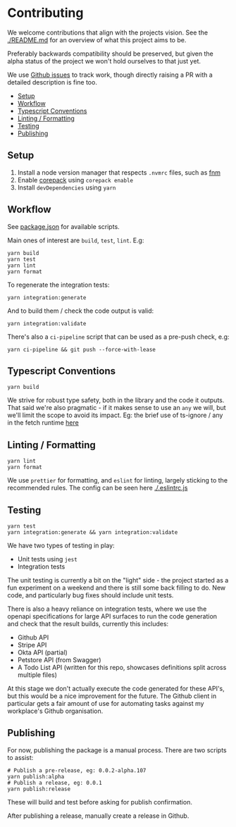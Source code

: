 # Contributing

We welcome contributions that align with the projects vision. See the
[./README.md](./README.md) for an overview of what this project aims to be.

Preferably backwards compatibility should be preserved, but given the alpha
status of the project we won't hold ourselves to that just yet.

We use [Github issues][github-issues] to track work, though directly raising a
PR with a detailed description is fine too.

[github-issues]: https://github.com/mnahkies/openapi-code-generator/issues

<!-- toc -->

- [Setup](#setup)
- [Workflow](#workflow)
- [Typescript Conventions](#typescript-conventions)
- [Linting / Formatting](#linting--formatting)
- [Testing](#testing)
- [Publishing](#publishing)

<!-- tocstop -->

## Setup

1. Install a node version manager that respects `.nvmrc` files, such as
   [fnm](https://github.com/Schniz/fnm)
2. Enable [corepack](https://nodejs.org/api/corepack.html) using `corepack
enable`
3. Install `devDependencies` using `yarn`

## Workflow

See [package.json](./package.json) for available scripts.

Main ones of interest are `build`, `test`, `lint`. E.g:

```shell
yarn build
yarn test
yarn lint
yarn format
```

To regenerate the integration tests:

```shell
yarn integration:generate
```

And to build them / check the code output is valid:

```shell
yarn integration:validate
```

There's also a `ci-pipeline` script that can be used as a pre-push check, e.g:

```shell
yarn ci-pipeline && git push --force-with-lease
```

## Typescript Conventions

```shell
yarn build
```

We strive for robust type safety, both in the library and the code it outputs.
That said we're also pragmatic - if it makes sense to use an `any` we will, but
we'll limit the scope to avoid its impact. Eg: the brief use of ts-ignore / any
in the fetch runtime [here][ts-ignore-example]

[ts-ignore-example]: https://github.com/mnahkies/openapi-code-generator/blob/10d7300b48f8eeb82170207a4a61b75b91674f08/packages/typescript-fetch-runtime/src/main.ts#L121-L125

## Linting / Formatting

```shell
yarn lint
yarn format
```

We use `prettier` for formatting, and `eslint` for linting, largely sticking to the recommended rules.
The config can be seen here [./.eslintrc.js](./.eslintrc.js)

## Testing

```shell
yarn test
yarn integration:generate && yarn integration:validate
```

We have two types of testing in play:

- Unit tests using `jest`
- Integration tests

The unit testing is currently a bit on the "light" side - the project started
as a fun experiment on a weekend and there is still some back filling to do.
New code, and particularly bug fixes should include unit tests.

There is also a heavy reliance on integration tests, where we use the openapi
specifications for large API surfaces to run the code generation and check that
the result builds, currently this includes:

- Github API
- Stripe API
- Okta API (partial)
- Petstore API (from Swagger)
- A Todo List API (written for this repo, showcases definitions split across
  multiple files)

At this stage we don't actually execute the code generated for these API's, but
this would be a nice improvement for the future. The Github client in
particular gets a fair amount of use for automating tasks against my
workplace's Github organisation.

## Publishing

For now, publishing the package is a manual process. There are two scripts to
assist:

```shell
# Publish a pre-release, eg: 0.0.2-alpha.107
yarn publish:alpha
# Publish a release, eg: 0.0.1
yarn publish:release
```

These will build and test before asking for publish confirmation.

After publishing a release, manually create a release in Github.
